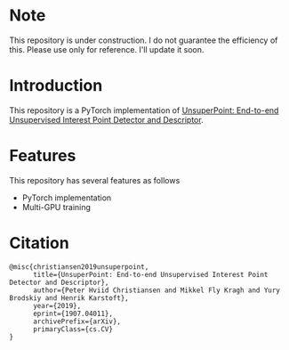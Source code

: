 # Note

This repository is under construction. I do not guarantee the efficiency of this. Please use only for reference. I'll update it soon.

# Introduction

This repository is a PyTorch implementation of [UnsuperPoint: End-to-end Unsupervised Interest Point Detector and Descriptor](https://arxiv.org/abs/1907.04011).

# Features

This repository has several features as follows

* PyTorch implementation
* Multi-GPU training

# Citation

```
@misc{christiansen2019unsuperpoint,
      title={UnsuperPoint: End-to-end Unsupervised Interest Point Detector and Descriptor}, 
      author={Peter Hviid Christiansen and Mikkel Fly Kragh and Yury Brodskiy and Henrik Karstoft},
      year={2019},
      eprint={1907.04011},
      archivePrefix={arXiv},
      primaryClass={cs.CV}
}
```




